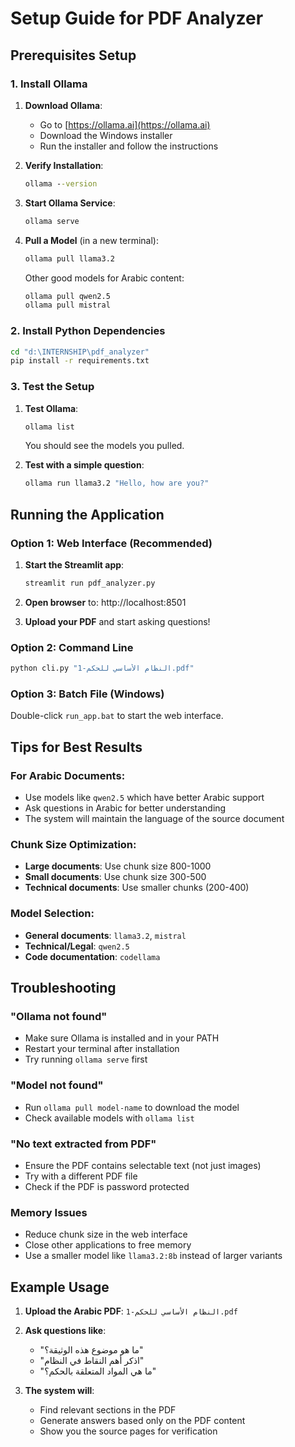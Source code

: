 # Setup Guide for PDF Analyzer

## Prerequisites Setup

### 1. Install Ollama

1. **Download Ollama**:
   - Go to [https://ollama.ai](https://ollama.ai)
   - Download the Windows installer
   - Run the installer and follow the instructions

2. **Verify Installation**:
   ```cmd
   ollama --version
   ```

3. **Start Ollama Service**:
   ```cmd
   ollama serve
   ```

4. **Pull a Model** (in a new terminal):
   ```cmd
   ollama pull llama3.2
   ```
   
   Other good models for Arabic content:
   ```cmd
   ollama pull qwen2.5
   ollama pull mistral
   ```

### 2. Install Python Dependencies

```cmd
cd "d:\INTERNSHIP\pdf_analyzer"
pip install -r requirements.txt
```

### 3. Test the Setup

1. **Test Ollama**:
   ```cmd
   ollama list
   ```
   You should see the models you pulled.

2. **Test with a simple question**:
   ```cmd
   ollama run llama3.2 "Hello, how are you?"
   ```

## Running the Application

### Option 1: Web Interface (Recommended)

1. **Start the Streamlit app**:
   ```cmd
   streamlit run pdf_analyzer.py
   ```

2. **Open browser** to: http://localhost:8501

3. **Upload your PDF** and start asking questions!

### Option 2: Command Line

```cmd
python cli.py "1-النظام الأساسي للحكم.pdf"
```

### Option 3: Batch File (Windows)

Double-click `run_app.bat` to start the web interface.

## Tips for Best Results

### For Arabic Documents:
- Use models like `qwen2.5` which have better Arabic support
- Ask questions in Arabic for better understanding
- The system will maintain the language of the source document

### Chunk Size Optimization:
- **Large documents**: Use chunk size 800-1000
- **Small documents**: Use chunk size 300-500
- **Technical documents**: Use smaller chunks (200-400)

### Model Selection:
- **General documents**: `llama3.2`, `mistral`
- **Technical/Legal**: `qwen2.5`
- **Code documentation**: `codellama`

## Troubleshooting

### "Ollama not found"
- Make sure Ollama is installed and in your PATH
- Restart your terminal after installation
- Try running `ollama serve` first

### "Model not found"
- Run `ollama pull model-name` to download the model
- Check available models with `ollama list`

### "No text extracted from PDF"
- Ensure the PDF contains selectable text (not just images)
- Try with a different PDF file
- Check if the PDF is password protected

### Memory Issues
- Reduce chunk size in the web interface
- Close other applications to free memory
- Use a smaller model like `llama3.2:8b` instead of larger variants

## Example Usage

1. **Upload the Arabic PDF**: `1-النظام الأساسي للحكم.pdf`

2. **Ask questions like**:
   - "ما هو موضوع هذه الوثيقة؟"
   - "اذكر أهم النقاط في النظام"
   - "ما هي المواد المتعلقة بالحكم؟"

3. **The system will**:
   - Find relevant sections in the PDF
   - Generate answers based only on the PDF content
   - Show you the source pages for verification
